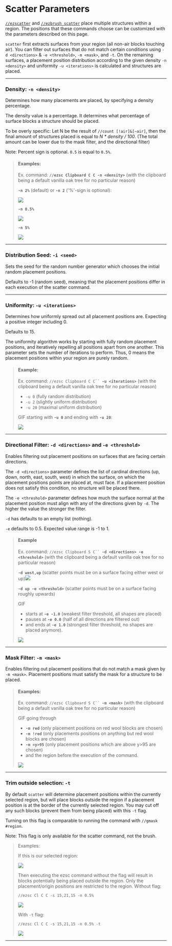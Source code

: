 # Scatter Parameters

[`//ezscatter`](./#ezscatter) and [`//ezbrush scatter`](./#ezbrush-scatter) place multiple structures within a region. The positions that these commands choose can be customized with the parameters described on this page.

`scatter` first extracts surfaces from your region (all non-air blocks touching air). You can filter out surfaces that do not match certain conditions using `-d <directions>` & `-e <threshold>`, `-m <mask>`, and `-t`. On the remaining surfaces, a placement position distribution according to the given density `-n <density>` and uniformity  `-u <iterations>` is calculated and structures are placed.&#x20;

***

### Density: `-n <density>`

Determines how many placements are placed, by specifying a density percentage.

The density value is a percentage. It determines what percentage of surface blocks a structure should be placed.

To be overly specific: Let N be the result of `//count [!air]&[~air]`, then the final amount of structures placed is equal to _N \* density / 100_. (The total amount can be lower due to the mask filter, and the directional filter)

Note: Percent sign is optional. `0.5` is equal to `0.5%`.

> #### Examples:
>
> Ex. command: **`//ezsc Clipboard C C -n <density>`** (with the clipboard being a default vanilla oak tree for no particular reason)
>
>
>
> **`-n 2%`** (default) or **`-n 2`** ('%'-sign is optional):
>
> ![](../../.gitbook/assets/ScatterDensity_example1.png)
>
>
>
> **`-n 0.5%`**
>
> &#x20;![](../../.gitbook/assets/ScatterDensity_example2.png)
>
>
>
> **`-n 5%`**
>
> ![](../../.gitbook/assets/ScatterDensity_example3.png)

***

### Distribution Seed: `-i <seed>`

Sets the seed for the random number generator which chooses the initial random placement positions.&#x20;

Defaults to -1 (random seed), meaning that the placement positions differ in each execution of the scatter command.

***

### Uniformity: `-u <iterations>`

Determines how uniformly spread out all placement positions are. Expecting a positive integer including 0.

Defaults to 15.

The uniformity algorithm works by starting with fully random placement positions, and iteratively repelling all positions apart from one another. This parameter sets the number of iterations to perform. Thus, 0 means the placement positions within your region are purely random.

> #### Example:
>
> Ex. command: `//ezsc Clipboard C C`` `**`-u <iterations>`** (with the clipboard being a default vanilla oak tree for no particular reason)
>
>
>
> * `-u 0` (fully random distribution)
> * `-u 2` (slightly uniform distribution)
> * `-u 20` (maximal uniform distribution)
>
>
>
> GIF starting with **`-u 0`** and ending with **`-u 20`**:
>
> ![](../../.gitbook/assets/ScatterUniformity_demo.gif)

***

### Directional Filter: `-d <directions>` and `-e <threshold>`

Enables filtering out placement positions on surfaces that are facing certain directions.

The `-d <directions>` parameter defines the list of cardinal directions (up, down, north, east, south, west) in which the surface, on which the placement positions points are placed at, must face. If a placement position does not satisfy this condition, no structure will be placed there.

The `-e <threshold>` parameter defines how much the surface normal at the placement position must align with any of the directions given by `-d`. The higher the value the stronger the filter.

`-d` has defaults to an empty list (nothing).

`-e` defaults to 0.5. Expected value range is -1 to 1.

> #### Example
>
> Ex. command: `//ezsc Clipboard S C`` `**`-d <directions> -e <threshold>`** (with the clipboard being a default vanilla oak tree for no particular reason)
>
>
>
> **`-d west,up`** (scatter points must be on a surface facing either west or up)![](../../.gitbook/assets/ScatterDirectionalFilter_example.png)
>
>
>
> **`-d up -e <threshold>`** (scatter points must be on a surface facing roughly upwards)
>
> GIF
>
> * starts at **`-e -1.0`** (weakest filter threshold, all shapes are placed)
> * pauses at **`-e 0.0`** (half of all directions are filtered out)
> * and ends at **`-e 1.0`** (strongest filter threshold, no shapes are placed anymore).
>
> ![](../../.gitbook/assets/ScatterDirectionalFilter_demo.gif)

***

### Mask Filter: `-m <mask>`

Enables filtering out placement positions that do not match a mask given by `-m <mask>`. Placement positions must satisfy the mask for a structure to be placed.

> #### Examples:
>
> Ex. command: `//ezsc Clipboard S C`` `**`-m <mask>`** (with the clipboard being a default vanilla oak tree for no particular reason)
>
>
>
> GIF going through
>
> * **`-m red`** (only placement positions on red wool blocks are chosen)
> * **`-m !red`** (only placements positions on anything but red wool blocks are chosen)
> * **`-m =y>95`** (only placement positions which are above y>95 are chosen)
> * and the region before the execution of the command.
>
> ![](../../.gitbook/assets/ScatterMaskFilter_demo.gif)

***

### Trim outside selection: `-t`

By default `scatter` will determine placement positions within the currently selected region, but will place blocks outside the region if a placement position is at the border of the currently selected region. You may cut off any such blocks (prevent them from being placed) with this `-t` flag.

Turning on this flag is comparable to running the command with `//gmask #region`.

Note: This flag is only available for the scatter command, not the brush.

> Examples:
>
> If this is our selected region:
>
> ![](../../.gitbook/assets/2024-12-02_21.46.25.png)
>
> Then executing the ezsc command without the flag will result in blocks potentially being placed outside the region. Only the placement/origin positions are restricted to the region. Without flag:
>
> `//ezsc Cl C C -s 15,21,15 -n 0.5%`
>
> ![](../../.gitbook/assets/2024-12-02_21.46.36.png)
>
> With `-t` flag:
>
> `//ezsc Cl C C -s 15,21,15 -n 0.5% -t`
>
> ![](../../.gitbook/assets/2024-12-02_21.46.46.png)



***
